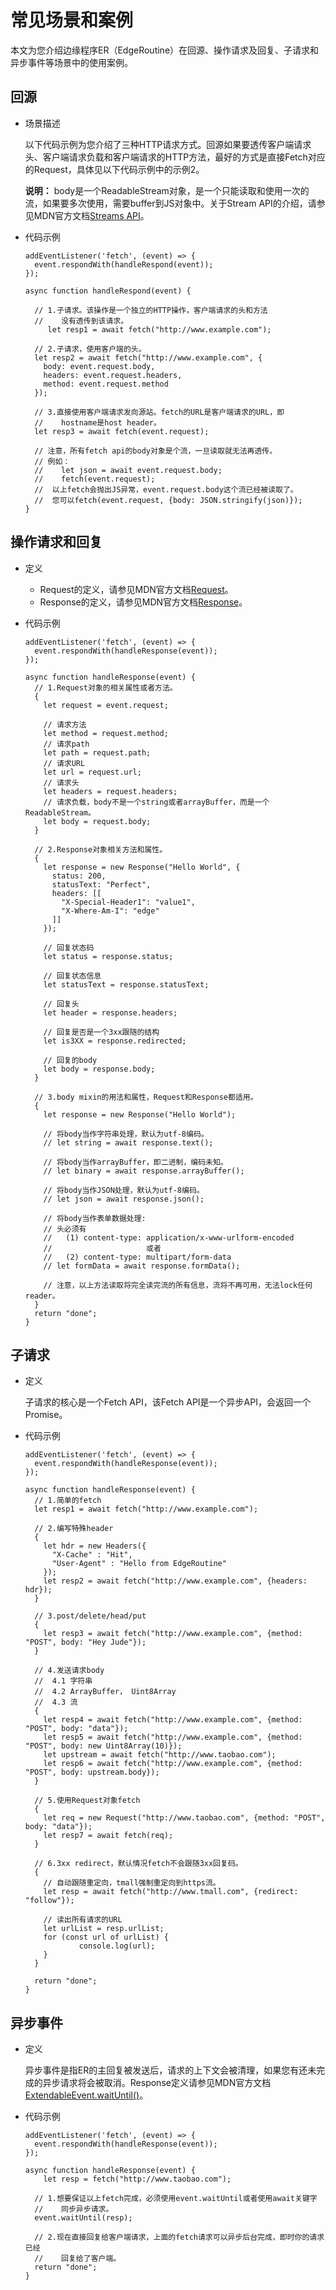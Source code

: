 # 常见场景和案例

本文为您介绍边缘程序ER（EdgeRoutine）在回源、操作请求及回复、子请求和异步事件等场景中的使用案例。

## 回源

-   场景描述

    以下代码示例为您介绍了三种HTTP请求方式。回源如果要透传客户端请求头、客户端请求负载和客户端请求的HTTP方法，最好的方式是直接Fetch对应的Request，具体见以下代码示例中的示例2。

    **说明：** body是一个ReadableStream对象，是一个只能读取和使用一次的流，如果要多次使用，需要buffer到JS对象中。关于Stream API的介绍，请参见MDN官方文档[Streams API](https://developer.mozilla.org/zh-CN/docs/Web/API/Streams_API)。

-   代码示例

    ```
    addEventListener('fetch', (event) => {
      event.respondWith(handleRespond(event));
    });
    
    async function handleRespond(event) {
      
      // 1.子请求。该操作是一个独立的HTTP操作，客户端请求的头和方法
      //    没有透传到该请求。
         let resp1 = await fetch("http://www.example.com");
      
      // 2.子请求，使用客户端的头。
      let resp2 = await fetch("http://www.example.com", {
        body: event.request.body,
        headers: event.request.headers,
        method: event.request.method
      });
      
      // 3.直接使用客户端请求发向源站。fetch的URL是客户端请求的URL，即
      //    hostname是host header。
      let resp3 = await fetch(event.request);
      
      // 注意，所有fetch api的body对象是个流，一旦读取就无法再透传。
      // 例如：
      //    let json = await event.request.body;
      //    fetch(event.request);
      //  以上fetch会抛出JS异常，event.request.body这个流已经被读取了。
      //  您可以fetch(event.request, {body: JSON.stringify(json)});
    }
    ```


## 操作请求和回复

-   定义
    -   Request的定义，请参见MDN官方文档[Request](https://developer.mozilla.org/zh-CN/docs/Web/API/Request)。
    -   Response的定义，请参见MDN官方文档[Response](https://developer.mozilla.org/zh-CN/docs/Web/API/Response)。
-   代码示例

    ```
    addEventListener('fetch', (event) => {
      event.respondWith(handleResponse(event));
    });
    
    async function handleResponse(event) {
      // 1.Request对象的相关属性或者方法。
      {
        let request = event.request;
        
        // 请求方法
        let method = request.method;
        // 请求path
        let path = request.path;
        // 请求URL
        let url = request.url;
        // 请求头
        let headers = request.headers;
        // 请求负载，body不是一个string或者arrayBuffer，而是一个ReadableStream。
        let body = request.body;
      }
      
      // 2.Response对象相关方法和属性。
      {
        let response = new Response("Hello World", {
          status: 200,
          statusText: "Perfect",
          headers: [[
            "X-Special-Header1": "value1",
            "X-Where-Am-I": "edge"
          ]]
        });
        
        // 回复状态码
        let status = response.status;
        
        // 回复状态信息
        let statusText = response.statusText;
        
        // 回复头
        let header = response.headers;
        
        // 回复是否是一个3xx跟随的结构
        let is3XX = response.redirected;
        
        // 回复的body
        let body = response.body;
      }
      
      // 3.body mixin的用法和属性，Request和Response都适用。
      {
        let response = new Response("Hello World");
        
        // 将body当作字符串处理，默认为utf-8编码。
        // let string = await response.text();
        
        // 将body当作arrayBuffer，即二进制，编码未知。
        // let binary = await response.arrayBuffer();
        
        // 将body当作JSON处理，默认为utf-8编码。
        // let json = await response.json();
        
        // 将body当作表单数据处理:
        // 头必须有
        //   (1) content-type: application/x-www-urlform-encoded
        //                     或者
        //   (2) content-type: multipart/form-data
        // let formData = await response.formData();
        
        // 注意，以上方法读取将完全读完流的所有信息，流将不再可用，无法lock任何reader。
      }
      return "done";
    }
    ```


## 子请求

-   定义

    子请求的核心是一个Fetch API，该Fetch API是一个异步API，会返回一个Promise。

-   代码示例

    ```
    addEventListener('fetch', (event) => {
      event.respondWith(handleResponse(event));
    });
    
    async function handleResponse(event) {
      // 1.简单的fetch
      let resp1 = await fetch("http://www.example.com");
      
      // 2.编写特殊header
      {
        let hdr = new Headers({
          "X-Cache" : "Hit",
          "User-Agent" : "Hello from EdgeRoutine"
        });
        let resp2 = await fetch("http://www.example.com", {headers: hdr});
      }
      
      // 3.post/delete/head/put
      {
        let resp3 = await fetch("http://www.example.com", {method: "POST", body: "Hey Jude"});
      }
      
      // 4.发送请求body
      //  4.1 字符串
      //  4.2 ArrayBuffer， Uint8Array
      //  4.3 流
      {
        let resp4 = await fetch("http://www.example.com", {method: "POST", body: "data"});
        let resp5 = await fetch("http://www.example.com", {method: "POST", body: new Uint8Array(10)});
        let upstream = await fetch("http://www.taobao.com");
        let resp6 = await fetch("http://www.example.com", {method: "POST", body: upstream.body});
      }
      
      // 5.使用Request对象fetch
      {
        let req = new Request("http://www.taobao.com", {method: "POST", body: "data"});
        let resp7 = await fetch(req);
      }
      
      // 6.3xx redirect，默认情况fetch不会跟随3xx回复码。
      {
        // 自动跟随重定向，tmall强制重定向到https流。
        let resp = await fetch("http://www.tmall.com", {redirect: "follow"});
        
        // 读出所有请求的URL
        let urlList = resp.urlList;
        for (const url of urlList) {
                console.log(url);
        }
      }
      
      return "done";
    }
    ```


## 异步事件

-   定义

    异步事件是指ER的主回复被发送后，请求的上下文会被清理，如果您有还未完成的异步请求将会被取消。Response定义请参见MDN官方文档[ExtendableEvent.waitUntil\(\)](https://developer.mozilla.org/zh-CN/docs/Web/API/ExtendableEvent/waitUntil)。

-   代码示例

    ```
    addEventListener('fetch', (event) => {
      event.respondWith(handleResponse(event));
    });
    
    async function handleResponse(event) {
        let resp = fetch("http://www.taobao.com");
      
      // 1.想要保证以上fetch完成，必须使用event.waitUntil或者使用await关键字
      //    同步异步请求。
      event.waitUntil(resp);
      
      // 2.现在直接回复给客户端请求，上面的fetch请求可以异步后台完成，即时你的请求已经
      //    回复给了客户端。
      return "done";
    }
    ```


